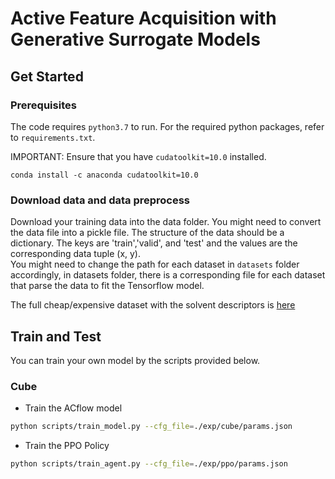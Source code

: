 # Active Feature Acquisition with Generative Surrogate Models
## Get Started

### Prerequisites

The code requires `python3.7` to run. For the required python packages, refer to `requirements.txt`.

IMPORTANT: Ensure that you have `cudatoolkit=10.0` installed.
```
conda install -c anaconda cudatoolkit=10.0
```

### Download data and data preprocess

Download your training data into the data folder. You might need to convert the data file into a pickle file. The structure of the data should be a dictionary. The keys are 'train','valid', and 'test' and the values are the corresponding data tuple (x, y).
<br />
You might need to change the path for each dataset in `datasets` folder accordingly, in datasets folder, there is a corresponding file for each dataset that parse the data to fit the Tensorflow model.

The full cheap/expensive dataset with the solvent descriptors is [here](https://drive.google.com/file/d/1S48i4CUo84n3CS0taC36x8dvHhQvjNT0/view?usp=sharing)

## Train and Test

You can train your own model by the scripts provided below.

### Cube

- Train the ACflow model

``` bash
python scripts/train_model.py --cfg_file=./exp/cube/params.json
```

- Train the PPO Policy

``` bash
python scripts/train_agent.py --cfg_file=./exp/ppo/params.json
```
